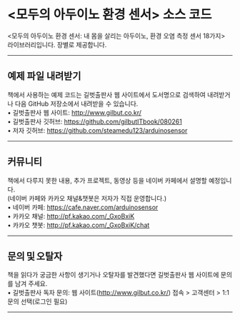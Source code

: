 # <모두의 아두이노 환경 센서> 소스 코드

<모두의 아두이노 환경 센서: 내 몸을 살리는 아두이노, 환경 오염 측정 센서 18가지> 라이브러리입니다. 장별로 제공합니다. 

---

## 예제 파일 내려받기
책에서 사용하는 예제 코드는 길벗출판사 웹 사이트에서 도서명으로 검색하여 내려받거나 다음 GitHub 저장소에서 
내려받을 수 있습니다. </br>
• 길벗출판사 웹 사이트: http://www.gilbut.co.kr/ </br>
• 길벗출판사 깃허브: https://github.com/gilbutITbook/080261 </br>
• 저자 깃허브: https://github.com/steamedu123/arduinosensor </br>

---

## 커뮤니티
책에서 다루지 못한 내용, 추가 프로젝트, 동영상 등을 네이버 카페에서 설명할 예정입니다.</br>
(네이버 카페와 카카오 채널&챗봇은 저자가 직접 운영합니다.)</br>
• 네이버 카페: https://cafe.naver.com/arduinosensor</br>
• 카카오 채널: http://pf.kakao.com/_GxoBxiK</br>
• 카카오 챗봇: http://pf.kakao.com/_GxoBxiK/chat</br>
 
---

## 문의 및 오탈자
책을 읽다가 궁금한 사항이 생기거나 오탈자를 발견했다면 길벗출판사 웹 사이트에 문의를 남겨 주세요.</br>
• 길벗출판사 독자 문의: 웹 사이트(http://www.gilbut.co.kr/) 접속 > 고객센터 > 1:1 문의 선택(로그인 필요) </br>
 
---
